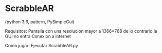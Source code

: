 # ScrabbleAR

(python 3.6, pattern, PySimpleGui)

Requisitos: 
  Pantalla con una resolucion mayor a 1366*768 de lo contrario la GUI no entra 
  Conexion a internet
  
Como jugar:
  Ejecutar ScrabbleAR.py
  
